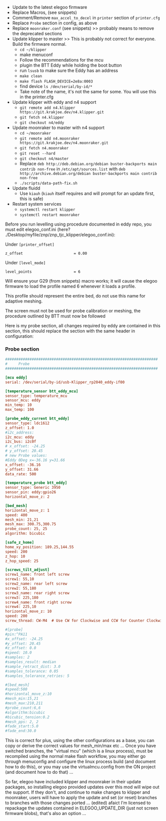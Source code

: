 - Update to the latest elegoo firmware
- Replace Macros, (see snippets)
- Comment/Remove `max_accel_to_decel` in `printer` section of `printer.cfg`
- Replace `Probe` section in config, as above
- Replace `moonraker.conf` (see snippets) >> probably means to remove the deprecated sections
- Update klipper to master >> This is probably not correct for everyone. Build the firmware normal.
  - `cd ~/klipper`
  - make menuconf
  - Follow the recommendations for the mcu
  - plugin the BTT Eddy while holding the boot button
  - run `lsusb` to make sure the Eddy has an address
  - `make clean`
  - `make flash FLASH_DEVICE=2e8a:0003`
  - find device `ls /dev/serial/by-id/*`
  - Take note of the name, it's not the same for some. You will use this in the printer.cfg
- Update klipper with eddy and n4 support
  - `git remote add n4.klipper https://git.krakjoe.dev/n4.klipper.git`
  - `git fetch n4.klipper`
  - `git checkout n4/eddy`
- Update moonraker to master with n4 support
  - `cd ~/moonraker`
  - `git remote add n4.moonraker https://git.krakjoe.dev/n4.moonraker.git`
  - `git fetch n4.moonraker`
  - `git reset --hard`
  - `git checkout n4/master`
  - Replace `deb http://deb.debian.org/debian buster-backports main contrib non-free` in `/etc/apt/sources.list` with `deb http://archive.debian.org/debian buster-backports main contrib non-free`
  - `./scripts/data-path-fix.sh`
- Update fluidd
  - Use `kiauh` (`kiauh` itself requires and will prompt for an update first, this is safe)
- Restart system services
  - `systemctl restart klipper`
  - `systemctl restart moonraker`

Before you run levelling using procedure documented in eddy repo, you must edit elegoo_conf.ini (here? ./Desktop/myfile/znp/znp_tjc_klipper/elegoo_conf.ini):

Under `[printer_offset]`
```
z_offset                       = 0.00
```
Under `[level_mode]`
```
level_points                   = 6
```

Will ensure your G29 (from snippets) macro works; it will cause the elegoo firmware to load the profile named 6 whenever it loads a profile.

This profile should represent the entire bed, do not use this name for adaptive meshing.

The screen must not be used for probe calibration or meshing, the procedure outlined by BTT must now be followed

Here is my probe section, all changes required by eddy are contained in this section, this should replace the section with the same header in configuration:

### Probe section

 ```ini
#####################################################################
#     Probe
#####################################################################

[mcu eddy]
serial: /dev/serial/by-id/usb-Klipper_rp2040_eddy-if00

[temperature_sensor btt_eddy_mcu]
sensor_type: temperature_mcu
sensor_mcu: eddy
min_temp: 10
max_temp: 100

[probe_eddy_current btt_eddy]
sensor_type: ldc1612
z_offset: 1.0
#i2c_address:
i2c_mcu: eddy
i2c_bus: i2c0f
# x_offset: -24.25
# y_offset: 20.45
# new Probe values:
#Eddy 0Deg x=-36.16 y=31.66
x_offset: -36.16
y_offset: 31.66
data_rate: 500

[temperature_probe btt_eddy]
sensor_type: Generic 3950
sensor_pin: eddy:gpio26
horizontal_move_z: 2

[bed_mesh]
horizontal_move_z: 1
speed: 400
mesh_min: 21,21
mesh_max: 300.75,300.75
probe_count: 25, 25
algorithm: bicubic

[safe_z_home]
home_xy_position: 189.25,144.55 
speed: 200
z_hop: 10                 
z_hop_speed: 25

[screws_tilt_adjust]
screw1_name: front left screw
screw1: 55,10
screw2_name: rear left screw
screw2: 55,180
screw3_name: rear right screw
screw3: 225,180
screw4_name: front right screw
screw4: 225,10
horizontal_move_z: 10
speed: 200
screw_thread: CW-M4  # Use CW for Clockwise and CCW for Counter Clockwise

#[probe]
#pin:^PA11
#x_offset: -24.25
#y_offset: 20.45
#z_offset: 0.0
#speed: 10.0
#samples: 2
#samples_result: median
#sample_retract_dist: 3.0
#samples_tolerance: 0.05
#samples_tolerance_retries: 5

#[bed_mesh]
#speed:500                
#horizontal_move_z:10     
#mesh_min:15,21           
#mesh_max:210,211        
#probe_count:6,6          
#algorithm:bicubic
#bicubic_tension:0.2
#mesh_pps: 2, 2   
#fade_start:5.0
#fade_end:30.0  
```
This is correct for plus, using the other configurations as a base, you can copy or derive the correct values for mesh_min/max etc ...
Once you have switched branches, the "virtual mcu" (which is a linux process), must be recompiled using the normal make flash workflow, you may either go through menuconfig and configure the linux process build (and document how to do this), or you may use the virtualmcu.config from the ON project (and document how to do that) ...

So far, elegoo have included klipper and moonraker in their update packages, so installing elegoo provided updates over this mod will wipe out the support.
If they don't, and continue to make changes to klipper and moonraker, users will have to apply the update and set (or reset) branches to branches with those changes ported ... (edited)
afaict I'm licensed to repackage the updates contained in ELEGOO_UPDATE_DIR (just not screen firmware blobs), that's also an option ...

